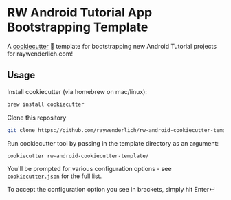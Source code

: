 # RW Android Tutorial App Bootstrapping Template

A [cookiecutter](https://github.com/cookiecutter/cookiecutter) :cookie: template for bootstrapping new Android Tutorial projects for raywenderlich.com!

## Usage

Install cookiecutter (via homebrew on mac/linux):

```bash
brew install cookiecutter
```
Clone this repository

```bash
git clone https://github.com/raywenderlich/rw-android-cookiecutter-template
```

Run cookiecutter tool by passing in the template directory as an argument:

```bash
cookiecutter rw-android-cookiecutter-template/
```

You'll be prompted for various configuration options - see [`cookiecutter.json`](/cookiecutter.json) for the full list. 

To accept the configuration option you see in brackets, simply hit Enter↵


